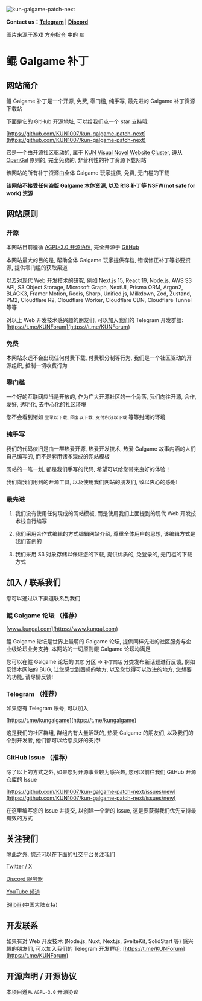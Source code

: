 ![kun-galgame-patch-next](./public/kungalgame.avif)

**Contact us：[Telegram](https://t.me/kungalgame) | [Discord](https://discord.com/invite/5F4FS2cXhX)**

图片来源于游戏 [方舟指令](https://apps.qoo-app.com/en/app/9593) 中的 `鲲`

# 鲲 Galgame 补丁

## 网站简介

鲲 Galgame 补丁是一个开源, 免费, 零门槛, 纯手写, 最先进的 Galgame 补丁资源下载站

下面是它的 GitHub 开源地址, 可以给我们点一个 star 支持哦

[https://github.com/KUN1007/kun-galgame-patch-next](https://github.com/KUN1007/kun-galgame-patch-next)

它是一个由开源社区驱动的, 属于 [KUN Visual Novel Website Cluster](https://nav.kungal.org), 遵从 [OpenGal](https://github.com/opengal) 原则的, 完全免费的, 非营利性的补丁资源下载网站

该网站的所有补丁资源由全体 Galgame 玩家提供, 免费, 无门槛的下载

**该网站不接受任何盗版 Galgame 本体资源, 以及 R18 补丁等 NSFW(not safe for work) 资源**

## 网站原则

### 开源

本网站目前遵循 [AGPL-3.0 开源协议](https://www.gnu.org/licenses/gpl-3.0.en.html), 完全开源于 [GitHub](https://github.com/KUN1007/kun-galgame-patch-next)

本网站最大的目的是, 帮助全体 Galgame 玩家提供存档, 错误修正补丁等必要资源, 提供零门槛的获取渠道

以及对现代 Web 开发技术的研究, 例如 Next.js 15, React 19, Node.js, AWS S3 API, S3 Object Storage, Microsoft Graph, NextUI, Prisma ORM, Argon2, BLACK3, Framer Motion, Redis, Sharp, Unified.js, Milkdown, Zod, Zustand, PM2, Cloudflare R2, Cloudflare Worker, Cloudflare CDN, Cloudflare Tunnel 等等

对以上 Web 开发技术感兴趣的朋友们, 可以加入我们的 Telegram 开发群组: [https://t.me/KUNForum](https://t.me/KUNForum)

### 免费

本网站永远不会出现任何付费下载, 付费积分制等行为, 我们是一个社区驱动的开源组织, 抵制一切收费行为

### 零门槛

一个好的互联网应当是开放的, 作为广大开源社区的一个角落, 我们向往开源, 合作, 友好, 透明化, 去中心化的社区环境

您不会看到诸如 `登录以下载`, `回复以下载`, `支付积分以下载` 等等封闭的环境

### 纯手写

我们的代码依旧是由一群热爱开源, 热爱开发技术, 热爱 Galgame 故事内涵的人们自己编写的, 而不是套用诸多现成的网站模板

网站的一笔一划, 都是我们手写的代码, 希望可以给您带来良好的体验！

我们向我们用到的开源工具, 以及使用我们网站的朋友们, 致以衷心的感谢!

### 最先进

1. 我们没有使用任何现成的网站模板, 而是使用我们上面提到的现代 Web 开发技术栈自行编写

2. 我们采用合作式编辑的方式编辑网站介绍, 尊重全体用户的思想, 该编辑方式是我们首创的

3. 我们采用 S3 对象存储以保证您的下载, 提供优质的, 免登录的, 无门槛的下载方式

## 加入 / 联系我们

您可以通过以下渠道联系到我们

### 鲲 Galgame 论坛 （推荐）

[www.kungal.com](https://www.kungal.com)

鲲 Galgame 论坛是世界上最萌的 Galgame 论坛, 提供同样先进的社区服务与企业级论坛业务支持, 本网站的一切原则鲲 Galgame 论坛均满足

您可以在鲲 Galgame 论坛的 `其它` 分区 -> `补丁网站` 分类发布新话题进行反馈, 例如反馈本网站的 BUG, 让您感觉到困惑的地方, 以及您觉得可以改进的地方, 您想要的功能, 请尽情反馈!

### Telegram （推荐）

如果您有 Telegram 账号, 可以加入

[https://t.me/kungalgame](https://t.me/kungalgame)

这是我们的社区群组, 群组内有大量活跃的, 热爱 Galgame 的朋友们, 以及我们的个别开发者, 他们都可以给您良好的支持!

### GitHub Issue （推荐）

除了以上的方式之外, 如果您对开源事业较为感兴趣, 您可以前往我们 GitHub 开源仓库的 Issue

[https://github.com/KUN1007/kun-galgame-patch-next/issues/new](https://github.com/KUN1007/kun-galgame-patch-next/issues/new)

在这里编写您的 Issue 并提交, 以创建一个新的 Issue, 这是要获得我们优先支持最有效的方式

## 关注我们

除此之外, 您还可以在下面的社交平台关注我们

[Twitter / X](https://twitter.com/kungalgame)

[Discord 服务器](https://discord.com/invite/5F4FS2cXhX)

[YouTube 频道](https://youtube.com/@kungalgame)

[Bilibili (中国大陆支持)](https://space.bilibili.com/1748455574)

## 开发联系

如果有对 Web 开发技术 (Node.js, Nuxt, Next.js, SvelteKit, SolidStart 等) 感兴趣的朋友们, 可以加入我们的 Telegram 开发群组: [https://t.me/KUNForum](https://t.me/KUNForum)

## 开源声明 / 开源协议

本项目遵从 `AGPL-3.0` 开源协议
